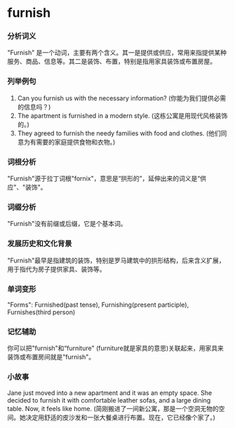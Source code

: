 # furnish

### 分析词义

  

"Furnish" 是一个动词，主要有两个含义。其一是提供或供应，常用来指提供某种服务、商品、信息等。其二是装饰、布置，特别是指用家具装饰或布置房屋。

  

### 列举例句

  

1.  Can you furnish us with the necessary information? (你能为我们提供必需的信息吗？)
2.  The apartment is furnished in a modern style. (这栋公寓是用现代风格装饰的。)
3.  They agreed to furnish the needy families with food and clothes. (他们同意为有需要的家庭提供食物和衣物。)

  

### 词根分析

  

"Furnish"源于拉丁词根"fornix"，意思是“拱形的”，延伸出来的词义是“供应"、"装饰"。

  

### 词缀分析

  

"Furnish"没有前缀或后缀，它是个基本词。

  

### 发展历史和文化背景

  

"Furnish"最早是指建筑的装饰，特别是罗马建筑中的拱形结构，后来含义扩展，用于指代为房子提供家具、装饰等。

  

### 单词变形

  

"Forms": Furnished(past tense), Furnishing(present participle), Furnishes(third person)

  

### 记忆辅助

  

你可以把"furnish"和“furniture" (furniture就是家具的意思)关联起来，用家具来装饰或布置房间就是"furnish"。

  

### 小故事

  

Jane just moved into a new apartment and it was an empty space. She decided to furnish it with comfortable leather sofas, and a large dining table. Now, it feels like home. (简刚搬进了一间新公寓，那是一个空洞无物的空间。她决定用舒适的皮沙发和一张大餐桌进行布置。现在，它已经像个家了。)
